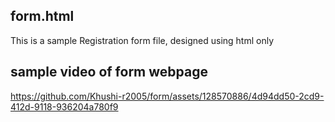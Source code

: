 ## form.html
This is a sample Registration form file, designed using html only

## sample video of form webpage
https://github.com/Khushi-r2005/form/assets/128570886/4d94dd50-2cd9-412d-9118-936204a780f9

